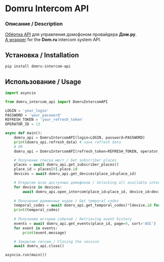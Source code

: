 # Domru Intercom API

### Описание / Description
[Обёртка API](https://pypi.org/project/domru-intercom-api/) для управления домофоном провайдера **Дом.ру**.
<br>[A wrapper](https://pypi.org/project/domru-intercom-api/) for the **Dom.ru** intercom system API.

## Установка / Installation
```bash
pip install domru-intercom-api
```
## Использование / Usage
```python
import asyncio

from domru_intercom_api import DomruIntercomAPI

LOGIN = 'your_login'
PASSWORD = 'your_password'
REFRESH_TOKEN = 'your_refresh_token'
OPERATOR_ID = 13

async def main():
    domru_api = DomruIntercomAPI(login=LOGIN, password=PASSWORD)
    print(domru_api.refresh_data) # save refresh data
    # OR
    domru_api = DomruIntercomAPI(refresh_token=REFRESH_TOKEN, operator_id=OPERATOR_ID)

    # Получение списка мест / Get subscriber places
    places = await domru_api.get_subscriber_places()
    place_id = places[0].place.id
    devices = await domru_api.get_devices(place_id=place_id)

    # Открытие всех доступных домофонов / Unlocking all available intercoms
    for device in devices:
        await domru_api.open_intercom(place_id=place_id, device_id=device.id)
    
    # Получение временных кодов / Get temporal codes
    temporal_codes = await domru_api.get_temporal_codes(*[device.id for device in devices])
    print(temporal_codes)
    
    # Получение истории событий / Retrieving event history
    events = await domru_api.get_events(place_id, page=0, sort='ASC')
    for event in events:
        print(event.message)

    # Закрытие сессии / Closing the session
    await domru_api.close() 

asyncio.run(main())

```